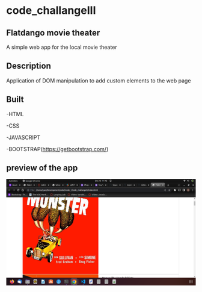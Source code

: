 # code_challangeIII

## Flatdango movie theater
A simple web app for the local movie theater

## Description
Application of DOM manipulation to add custom elements to the web page

## Built 
-HTML

-CSS

-JAVASCRIPT

-BOOTSTRAP(https://getbootstrap.com/)

## preview of the app

<img src="./assets/Screenshot from 2022-12-13 11-43-04.png" alt="">


